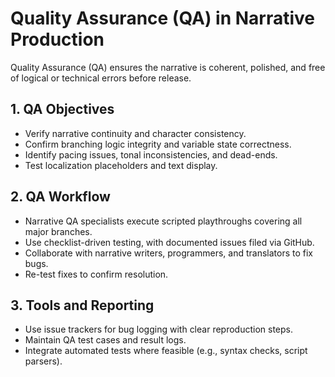 # Quality Assurance (QA) in Narrative Production

Quality Assurance (QA) ensures the narrative is coherent, polished, and free of logical or technical errors before release.

## 1. QA Objectives

- Verify narrative continuity and character consistency.  
- Confirm branching logic integrity and variable state correctness.  
- Identify pacing issues, tonal inconsistencies, and dead-ends.  
- Test localization placeholders and text display.

## 2. QA Workflow

- Narrative QA specialists execute scripted playthroughs covering all major branches.  
- Use checklist-driven testing, with documented issues filed via GitHub.  
- Collaborate with narrative writers, programmers, and translators to fix bugs.  
- Re-test fixes to confirm resolution.

## 3. Tools and Reporting

- Use issue trackers for bug logging with clear reproduction steps.  
- Maintain QA test cases and result logs.  
- Integrate automated tests where feasible (e.g., syntax checks, script parsers).
